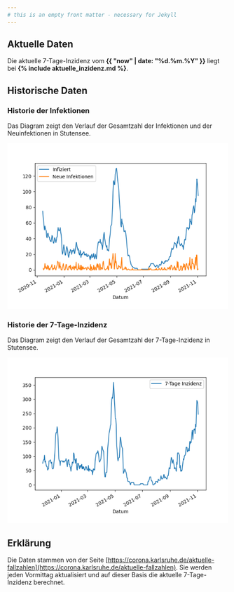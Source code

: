 ```yaml
---
# this is an empty front matter - necessary for Jekyll
---
```


## Aktuelle Daten

Die aktuelle 7-Tage-Inzidenz vom **{{ "now" | date: "%d.%m.%Y" }}** liegt bei **{% include aktuelle_inzidenz.md %}**.

## Historische Daten

### Historie der Infektionen

Das Diagram zeigt den Verlauf der Gesamtzahl der Infektionen und der Neuinfektionen in Stutensee.

![Historie der Corona-Infektionen in Stutensee](infektionen.png)

### Historie der 7-Tage-Inzidenz

Das Diagram zeigt den Verlauf der Gesamtzahl der 7-Tage-Inzidenz in Stutensee.

![Historie 7-Tage-Inzidenz in Stutensee](inzidenz.png)

## Erklärung

Die Daten stammen von der Seite [https://corona.karlsruhe.de/aktuelle-fallzahlen](https://corona.karlsruhe.de/aktuelle-fallzahlen). Sie werden jeden Vormittag aktualisiert und auf dieser Basis die aktuelle 7-Tage-Inzidenz berechnet.
